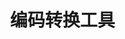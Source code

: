 # <div class="iconfont icon-code" style="display: inline-block; font-size: 32px; margin: 10px"></div>编码转换工具

<encode-tool></encode-tool>
